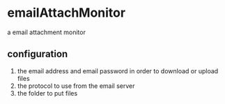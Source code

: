 # emailAttachMonitor
a email attachment monitor
## configuration
1. the email address and email password in order to download or upload files
2. the protocol to use from the email server
3. the folder to put files

